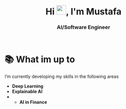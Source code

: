 <h1 align="center">Hi <img src="https://raw.githubusercontent.com/MartinHeinz/MartinHeinz/master/wave.gif" width="30px">, I'm Mustafa</h1>
<h3 align="center">AI/Software Engineer</h3>

<br/>

# 📚 What im up to
I’m currently developing my skills in the following areas
- **Deep Learning**
- **Explainable AI**
- - **AI in Finance**

